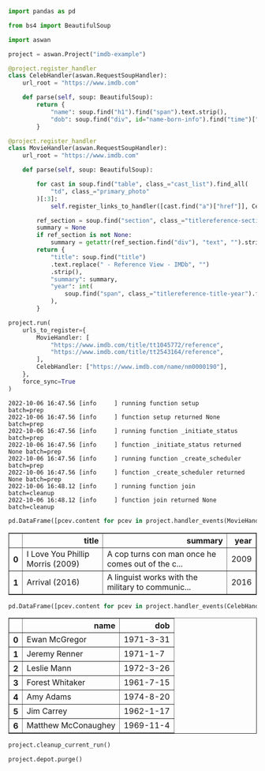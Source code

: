 ```python
import pandas as pd

from bs4 import BeautifulSoup

import aswan
```


```python
project = aswan.Project("imdb-example")
```


```python
@project.register_handler
class CelebHandler(aswan.RequestSoupHandler):
    url_root = "https://www.imdb.com"

    def parse(self, soup: BeautifulSoup):
        return {
            "name": soup.find("h1").find("span").text.strip(),
            "dob": soup.find("div", id="name-born-info").find("time")["datetime"],
        }
```


```python
@project.register_handler
class MovieHandler(aswan.RequestSoupHandler):
    url_root = "https://www.imdb.com"

    def parse(self, soup: BeautifulSoup):

        for cast in soup.find("table", class_="cast_list").find_all(
            "td", class_="primary_photo"
        )[:3]:
            self.register_links_to_handler([cast.find("a")["href"]], CelebHandler)

        ref_section = soup.find("section", class_="titlereference-section-overview")
        summary = None
        if ref_section is not None:
            summary = getattr(ref_section.find("div"), "text", "").strip()
        return {
            "title": soup.find("title")
            .text.replace(" - Reference View - IMDb", "")
            .strip(),
            "summary": summary,
            "year": int(
                soup.find("span", class_="titlereference-title-year").find("a").text
            ),
        }
```


```python
project.run(
    urls_to_register={
        MovieHandler: [
            "https://www.imdb.com/title/tt1045772/reference",
            "https://www.imdb.com/title/tt2543164/reference",
        ],
        CelebHandler: ["https://www.imdb.com/name/nm0000190"],
    },
    force_sync=True
)
```

    2022-10-06 16:47.56 [info     ] running function setup         batch=prep
    2022-10-06 16:47.56 [info     ] function setup returned None   batch=prep
    2022-10-06 16:47.56 [info     ] running function _initiate_status batch=prep
    2022-10-06 16:47.56 [info     ] function _initiate_status returned None batch=prep
    2022-10-06 16:47.56 [info     ] running function _create_scheduler batch=prep
    2022-10-06 16:47.56 [info     ] function _create_scheduler returned None batch=prep
    2022-10-06 16:48.12 [info     ] running function join          batch=cleanup
    2022-10-06 16:48.12 [info     ] function join returned None    batch=cleanup



```python
pd.DataFrame([pcev.content for pcev in project.handler_events(MovieHandler)])
```




<div>
<style scoped>
    .dataframe tbody tr th:only-of-type {
        vertical-align: middle;
    }

    .dataframe tbody tr th {
        vertical-align: top;
    }

    .dataframe thead th {
        text-align: right;
    }
</style>
<table border="1" class="dataframe">
  <thead>
    <tr style="text-align: right;">
      <th></th>
      <th>title</th>
      <th>summary</th>
      <th>year</th>
    </tr>
  </thead>
  <tbody>
    <tr>
      <th>0</th>
      <td>I Love You Phillip Morris (2009)</td>
      <td>A cop turns con man once he comes out of the c...</td>
      <td>2009</td>
    </tr>
    <tr>
      <th>1</th>
      <td>Arrival (2016)</td>
      <td>A linguist works with the military to communic...</td>
      <td>2016</td>
    </tr>
  </tbody>
</table>
</div>




```python
pd.DataFrame([pcev.content for pcev in project.handler_events(CelebHandler)])
```




<div>
<style scoped>
    .dataframe tbody tr th:only-of-type {
        vertical-align: middle;
    }

    .dataframe tbody tr th {
        vertical-align: top;
    }

    .dataframe thead th {
        text-align: right;
    }
</style>
<table border="1" class="dataframe">
  <thead>
    <tr style="text-align: right;">
      <th></th>
      <th>name</th>
      <th>dob</th>
    </tr>
  </thead>
  <tbody>
    <tr>
      <th>0</th>
      <td>Ewan McGregor</td>
      <td>1971-3-31</td>
    </tr>
    <tr>
      <th>1</th>
      <td>Jeremy Renner</td>
      <td>1971-1-7</td>
    </tr>
    <tr>
      <th>2</th>
      <td>Leslie Mann</td>
      <td>1972-3-26</td>
    </tr>
    <tr>
      <th>3</th>
      <td>Forest Whitaker</td>
      <td>1961-7-15</td>
    </tr>
    <tr>
      <th>4</th>
      <td>Amy Adams</td>
      <td>1974-8-20</td>
    </tr>
    <tr>
      <th>5</th>
      <td>Jim Carrey</td>
      <td>1962-1-17</td>
    </tr>
    <tr>
      <th>6</th>
      <td>Matthew McConaughey</td>
      <td>1969-11-4</td>
    </tr>
  </tbody>
</table>
</div>




```python
project.cleanup_current_run()
```


```python
project.depot.purge()
```
